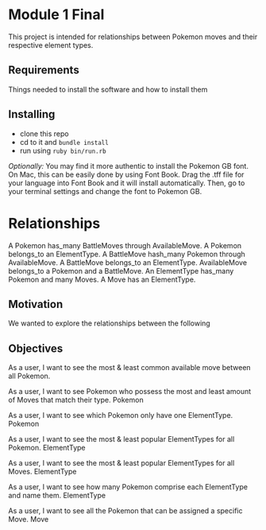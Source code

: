 # Module 1 Final
This project is intended for relationships between Pokemon moves and their respective element types.

## Requirements
Things needed to install the software and how to install them

## Installing

- clone this repo
- cd to it and `bundle install`
- run using `ruby bin/run.rb`

_Optionally:_
You may find it more authentic to install the Pokemon GB font. On Mac, this can be easily done by using Font Book. Drag the .tff file for your language into Font Book and it will install automatically. Then, go to your terminal settings and change the font to Pokemon GB.

# Relationships
A Pokemon has_many BattleMoves through AvailableMove.
A Pokemon belongs_to an ElementType.
A BattleMove hash_many Pokemon through AvailableMove.
A BattleMove belongs_to an ElementType.
AvailableMove belongs_to a Pokemon and a BattleMove.
An ElementType has_many Pokemon and many Moves.
A Move has an ElementType.

## Motivation

We wanted to explore the relationships between the following

## Objectives
As a user, I want to see the most & least common available move between all Pokemon.

As a user, I want to see Pokemon who possess the most and least amount of Moves that match their type. Pokemon

As a user, I want to see which Pokemon only have one ElementType. Pokemon

As a user, I want to see the most & least popular ElementTypes for all Pokemon. ElementType

As a user, I want to see the most & least popular ElementTypes for all Moves. ElementType

As a user, I want to see how many Pokemon comprise each ElementType and name them. ElementType

As a user, I want to see all the Pokemon that can be assigned a specific Move. Move
